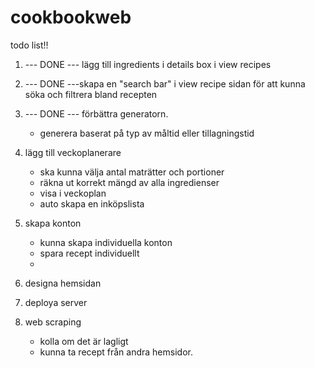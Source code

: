# cookbookweb

todo list!!

1. --- DONE --- lägg till ingredients i details box i view recipes 
2. --- DONE ---skapa en "search bar" i view recipe sidan för att kunna söka och filtrera bland recepten
3. --- DONE --- förbättra generatorn.
   - generera baserat på typ av måltid eller tillagningstid

4. lägg till veckoplanerare
   - ska kunna välja antal maträtter och portioner
   - räkna ut korrekt mängd av alla ingredienser
   - visa i veckoplan
   - auto skapa en inköpslista

5. skapa konton
   - kunna skapa individuella konton
   - spara recept individuellt
   - 

6. designa hemsidan

7. deploya server

8. web scraping
   - kolla om det är lagligt
   - kunna ta recept från andra hemsidor.
